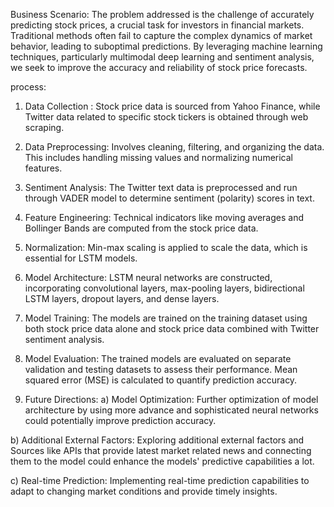 Business Scenario: The problem addressed is the challenge of accurately predicting stock prices, a crucial task for investors in financial markets. Traditional methods often fail to capture the complex dynamics of market behavior, leading to suboptimal predictions. By leveraging machine learning techniques, particularly multimodal deep learning and sentiment analysis, we seek to improve the accuracy and reliability of stock price forecasts.

process: 
1. Data Collection : Stock price data is sourced from Yahoo Finance, while Twitter data related to specific stock tickers is obtained through web scraping.
2. Data Preprocessing: Involves cleaning, filtering, and organizing the data. This includes handling missing values and normalizing numerical features.
3. Sentiment Analysis: The Twitter text data is preprocessed and run through VADER model to determine sentiment (polarity) scores in text.
4. Feature Engineering: Technical indicators like moving averages and Bollinger Bands are computed from the stock price data. 
5. Normalization: Min-max scaling is applied to scale the data, which is essential for LSTM models.
6. Model Architecture: LSTM neural networks are constructed, incorporating convolutional layers, max-pooling layers, bidirectional LSTM layers, dropout layers, and dense layers.
7. Model Training: The models are trained on the training dataset using both stock price data alone and stock price data combined with Twitter sentiment analysis.
8. Model Evaluation: The trained models are evaluated on separate validation and testing datasets to assess their performance. Mean squared error (MSE) is calculated to quantify prediction accuracy.

9. Future Directions:
a) Model Optimization: Further optimization of model architecture by using more advance and sophisticated neural networks could potentially improve prediction accuracy.

b) Additional External Factors: Exploring additional external factors and Sources like APIs that provide latest market related news and connecting them to the model could enhance the models' predictive capabilities a lot.

c) Real-time Prediction: Implementing real-time prediction capabilities to adapt to changing market conditions and provide timely insights.




